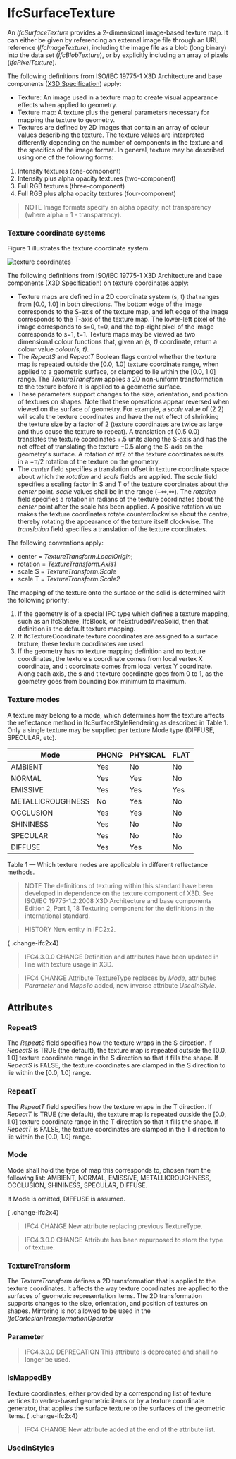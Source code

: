 # IfcSurfaceTexture

An _IfcSurfaceTexture_ provides a 2-dimensional image-based texture map. It can either be given by referencing an external image file through an URL reference (_IfcImageTexture_), including the image file as a blob (long binary) into the data set (_IfcBlobTexture_), or by explicitly including an array of pixels (_IfcPixelTexture_).<!-- end of definition -->

The following definitions from ISO/IEC 19775-1 X3D Architecture and base components ([X3D Specification](http://www.web3d.org/x3d/specifications/)) apply:

 * Texture: An image used in a texture map to create visual appearance effects when applied to geometry.
 * Texture map: A texture plus the general parameters necessary for mapping the texture to geometry.
 * Textures are defined by 2D images that contain an array of colour values describing the texture. The texture values are interpreted differently depending on the number of components in the texture and the specifics of the image format. In general, texture may be described using one of the following forms:
  1. Intensity textures (one-component)
  2. Intensity plus alpha opacity textures (two-component)
  3. Full RGB textures (three-component)
  4. Full RGB plus alpha opacity textures (four-component)

> NOTE Image formats specify an alpha opacity, not transparency (where alpha = 1 - transparency).

### Texture coordinate systems

Figure 1 illustrates the texture coordinate system.

![texture coordinates](../../../../figures/ifcsurfacetexture_fig-1.png "Figure 1 — Surface texture coordinates")

The following definitions from ISO/IEC 19775-1 X3D Architecture and base components ([X3D Specification](http://www.web3d.org/x3d/specifications/)) on texture coordinates apply:

 * Texture maps are defined in a 2D coordinate system (s, t) that ranges from [0.0, 1.0] in both directions. The bottom edge of the image corresponds to the S-axis of the texture map, and left edge of the image corresponds to the T-axis of the texture map. The lower-left pixel of the image corresponds to s=0, t=0, and the top-right pixel of the image corresponds to s=1, t=1. Texture maps may be viewed as two dimensional colour functions that, given an <em>(s, t)</em> coordinate, return a colour value <em>colour(s, t)</em>.
 * The _RepeatS_ and _RepeatT_ Boolean flags control whether the texture map is repeated outside the [0.0, 1.0] texture coordinate range, when applied to a geometric surface, or clamped to lie within the [0.0, 1.0] range. The _TextureTransform_ applies a 2D non-uniform transformation to the texture before it is applied to a geometric surface.
 * These parameters support changes to the size, orientation, and position of textures on shapes. Note that these operations appear reversed when viewed on the surface of geometry. For example, a <em>scale</em> value of (2 2) will scale the texture coordinates and have the net effect of shrinking the texture size by a factor of 2 (texture coordinates are twice as large and thus cause the texture to repeat). A translation of (0.5 0.0) translates the texture coordinates +.5 units along the S-axis and has the net effect of translating the texture −0.5 along the S-axis on the geometry's surface. A rotation of π/2 of the texture coordinates results in a −π/2 rotation of the texture on the geometry.
 * The <em>center</em> field specifies a translation offset in texture coordinate space about which the <em>rotation</em> and <em>scale</em> fields are applied. The <em>scale</em> field specifies a scaling factor in S and T of the texture coordinates about the <em>center</em> point. <em>scale</em> values shall be in the range (−∞,∞). The <em>rotation</em> field specifies a rotation in radians of the texture coordinates about the <em>center</em> point after the scale has been applied. A positive rotation value makes the texture coordinates rotate counterclockwise about the centre, thereby rotating the appearance of the texture itself clockwise. The <em>translation</em> field specifies a translation of the texture coordinates.

The following conventions apply:

 * center = <em>TextureTransform.LocalOrigin</em>;
 * rotation = <em>TextureTransform.Axis1</em>
 * scale S = <em>TextureTransform.Scale</em>
 * scale T = <em>TextureTransform.Scale2</em>

The mapping of the texture onto the surface or the solid is determined with the following priority:

 1. If the geometry is of a special IFC type which defines a texture mapping, such as an IfcSphere, IfcBlock, or IfcExtrudedAreaSolid, then that definition is the default texture mapping.
 2. If IfcTextureCoordinate texture coordinates are assigned to a surface texture, these texture coordinates are used.
 3. If the geometry has no texture mapping definition and no texture coordinates, the texture s coordinate comes from local vertex X coordinate, and t coordinate comes from local vertex Y coordinate. Along each axis, the s and t texture coordinate goes from 0 to 1, as the geometry goes from bounding box minimum to maximum.

### Texture modes

A texture may belong to a mode, which determines how the texture affects the reflectance method in IfcSurfaceStyleRendering as described in Table 1. Only a single texture may be supplied per texture Mode type (DIFFUSE, SPECULAR, etc).

Mode | PHONG | PHYSICAL | FLAT
--- | --- | --- | ---
AMBIENT | Yes | No | No
NORMAL | Yes | Yes | No
EMISSIVE | Yes | Yes | Yes
METALLICROUGHNESS | No | Yes | No
OCCLUSION | Yes | Yes | No
SHININESS | Yes | No | No
SPECULAR | Yes | No | No
DIFFUSE | Yes | Yes | No

Table 1 — Which texture nodes are applicable in different reflectance methods.

> NOTE The definitions of texturing within this standard have been developed in dependence on the texture component of X3D. See ISO/IEC 19775-1.2:2008 X3D Architecture and base components Edition 2, Part 1, 18 Texturing component for the definitions in the international standard.

> HISTORY New entity in IFC2x2.

{ .change-ifc2x4}
> IFC4.3.0.0 CHANGE Definition and attributes have been updated in line with texture usage in X3D.

> IFC4 CHANGE Attribute TextureType replaces by _Mode_, attributes _Parameter_ and _MapsTo_ added, new inverse attribute _UsedInStyle_.

## Attributes

### RepeatS
The _RepeatS_ field specifies how the texture wraps in the S direction. If _RepeatS_ is TRUE (the default), the texture map is repeated outside the [0.0, 1.0] texture coordinate range in the S direction so that it fills the shape. If _RepeatS_ is FALSE, the texture coordinates are clamped in the S direction to lie within the [0.0, 1.0] range.

### RepeatT
The _RepeatT_ field specifies how the texture wraps in the T direction. If _RepeatT_ is TRUE (the default), the texture map is repeated outside the [0.0, 1.0] texture coordinate range in the T direction so that it fills the shape. If _RepeatT_ is FALSE, the texture coordinates are clamped in the T direction to lie within the [0.0, 1.0] range.

### Mode
Mode shall hold the type of map this corresponds to, chosen from the following list: AMBIENT, NORMAL, EMISSIVE, METALLICROUGHNESS, OCCLUSION, SHININESS, SPECULAR, DIFFUSE.

If Mode is omitted, DIFFUSE is assumed.

{ .change-ifc2x4}
> IFC4 CHANGE New attribute replacing previous TextureType.

> IFC4.3.0.0 CHANGE Attribute has been repurposed to store the type of texture.

### TextureTransform
The _TextureTransform_ defines a 2D transformation that is applied to the texture coordinates. It affects the way texture coordinates are applied to the surfaces of geometric representation items. The 2D transformation supports changes to the size, orientation, and position of textures on shapes. Mirroring is not allowed to be used in the _IfcCartesianTransformationOperator_

### Parameter
> IFC4.3.0.0 DEPRECATION This attribute is deprecated and shall no longer be used.

### IsMappedBy
Texture coordinates, either provided by a corresponding list of texture vertices to vertex-based geometric items or by a texture coordinate generator, that applies the surface texture to the surfaces of the geometric items.
{ .change-ifc2x4}
> IFC4 CHANGE New attribute added at the end of the attribute list.

### UsedInStyles

